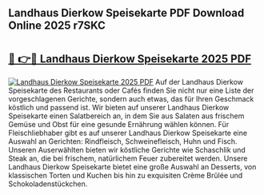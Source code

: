 ## Landhaus Dierkow Speisekarte PDF Download Online 2025 r7SKC

# <h2><a href="http://gcdeek.nevu.top/?p=Landhaus+Dierkow+Speisekarte">🔗 👉🔴 Landhaus Dierkow Speisekarte 2025 PDF</a></h2>

[![Landhaus Dierkow Speisekarte 2025 PDF](https://i.imgur.com/dBaPXMq.png)](http://gcdeek.nevu.top/?p=Landhaus+Dierkow+Speisekarte)
Auf der Landhaus Dierkow Speisekarte des Restaurants oder Cafés finden Sie nicht nur eine Liste der vorgeschlagenen Gerichte, sondern auch etwas, das für Ihren Geschmack köstlich und passend ist. Wir bieten auf unserer Landhaus Dierkow Speisekarte einen Salatbereich an, in dem Sie aus Salaten aus frischem Gemüse und Obst für eine gesunde Ernährung wählen können. Für Fleischliebhaber gibt es auf unserer Landhaus Dierkow Speisekarte eine Auswahl an Gerichten: Rindfleisch, Schweinefleisch, Huhn und Fisch. Unseren Auserwählten bieten wir köstliche Gerichte wie Schaschlik und Steak an, die bei frischem, natürlichem Feuer zubereitet werden. Unsere Landhaus Dierkow Speisekarte bietet eine große Auswahl an Desserts, von klassischen Torten und Kuchen bis hin zu exquisiten Crème Brûlée und Schokoladenstückchen.
